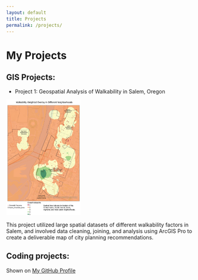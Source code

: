 ```yaml
---
layout: default
title: Projects
permalink: /projects/
---
```


# My Projects

## GIS Projects:

- Project 1: Geospatial Analysis of Walkability in Salem, Oregon

<a href="assets/Salem_Final_Project.pdf">
    <img src="assets/FinalMapNeighborhoodIssues.jpg" alt="Project 1 Image" style="width: 200px;">
</a>

This project utilized large spatial datasets of different walkability factors in Salem, and involved data cleaning, joining, and analysis using ArcGIS Pro to create a deliverable map of city planning recommendations.


## Coding projects:

Shown on [My GitHub Profile](https://github.com/siegelhannah)
<br>
